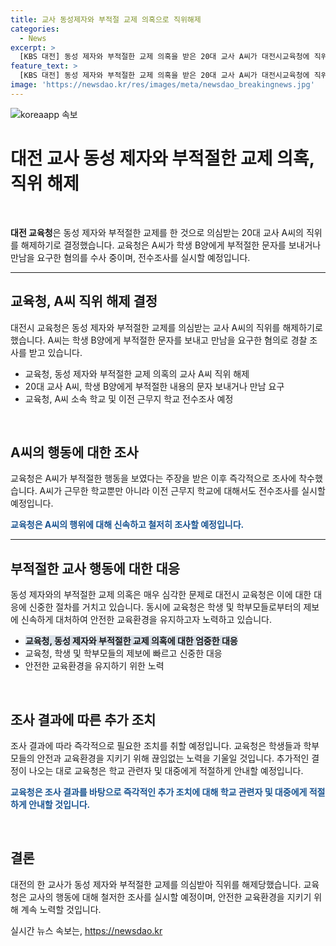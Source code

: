 ```yaml
---
title: 교사 동성제자와 부적절 교제 의혹으로 직위해제
categories:
  - News
excerpt: >
  [KBS 대전] 동성 제자와 부적절한 교제 의혹을 받은 20대 교사 A씨가 대전시교육청에 직위 해제되었습니다. 교육청은 B양에 대한 부적절한 문자 및 만남 요구 민원을 접수한 뒤 경찰에 수사를 의뢰했고, 내일부터 A씨의 근무 학교 및 이전 근무 학교에 대한 전수조사를 실시할 예정입니다.
feature_text: >
  [KBS 대전] 동성 제자와 부적절한 교제 의혹을 받은 20대 교사 A씨가 대전시교육청에 직위 해제되었습니다. 교육청은 B양에 대한 부적절한 문자 및 만남 요구 민원을 접수한 뒤 경찰에 수사를 의뢰했고, 내일부터 A씨의 근무 학교 및 이전 근무 학교에 대한 전수조사를 실시할 예정입니다.
image: 'https://newsdao.kr/res/images/meta/newsdao_breakingnews.jpg'
---
```


<p><img src="https://newsdao.kr/res/images/meta/newsdao_breakingnews.jpg" alt="koreaapp 속보" /></p>

<h1>대전 교사 동성 제자와 부적절한 교제 의혹, 직위 해제</h1>

<p data-ke-size="size16">&nbsp;</p>

<p><b>대전 교육청</b>은 동성 제자와 부적절한 교제를 한 것으로 의심받는 20대 교사 A씨의 직위를 해제하기로 결정했습니다. 교육청은 A씨가 학생 B양에게 부적절한 문자를 보내거나 만남을 요구한 혐의를 수사 중이며, 전수조사를 실시할 예정입니다.</p>

<hr>

<h2 data-ke-size="size26">교육청, A씨 직위 해제 결정</h2>

<p>대전시 교육청은 동성 제자와 부적절한 교제를 의심받는 교사 A씨의 직위를 해제하기로 했습니다. A씨는 학생 B양에게 부적절한 문자를 보내고 만남을 요구한 혐의로 경찰 조사를 받고 있습니다.</p>

<ul>
  <li>교육청, 동성 제자와 부적절한 교제 의혹의 교사 A씨 직위 해제</li>
  <li>20대 교사 A씨, 학생 B양에게 부적절한 내용의 문자 보내거나 만남 요구</li>
  <li>교육청, A씨 소속 학교 및 이전 근무지 학교 전수조사 예정</li>
</ul>

<p data-ke-size="size16">&nbsp;</p>

<h2 data-ke-size="size26">A씨의 행동에 대한 조사</h2>

<p>교육청은 A씨가 부적절한 행동을 보였다는 주장을 받은 이후 즉각적으로 조사에 착수했습니다. A씨가 근무한 학교뿐만 아니라 이전 근무지 학교에 대해서도 전수조사를 실시할 예정입니다.</p>

<p><b><span style="color: #1a5490;">교육청은 A씨의 행위에 대해 신속하고 철저히 조사할 예정입니다.</span></b></p>

<hr>

<h2 data-ke-size="size26">부적절한 교사 행동에 대한 대응</h2>

<p>동성 제자와의 부적절한 교제 의혹은 매우 심각한 문제로 대전시 교육청은 이에 대한 대응에 신중한 절차를 거치고 있습니다. 동시에 교육청은 학생 및 학부모들로부터의 제보에 신속하게 대처하여 안전한 교육환경을 유지하고자 노력하고 있습니다.</p>

<ul>
  <li><b><span style="background-color: #21538527;">교육청, 동성 제자와 부적절한 교제 의혹에 대한 엄중한 대응</span></b></li>
  <li>교육청, 학생 및 학부모들의 제보에 빠르고 신중한 대응</li>
  <li>안전한 교육환경을 유지하기 위한 노력</li>
</ul>

<p data-ke-size="size16">&nbsp;</p>

<h2 data-ke-size="size26">조사 결과에 따른 추가 조치</h2>

<p>조사 결과에 따라 즉각적으로 필요한 조치를 취할 예정입니다. 교육청은 학생들과 학부모들의 안전과 교육환경을 지키기 위해 끊임없는 노력을 기울일 것입니다. 추가적인 결정이 나오는 대로 교육청은 학교 관련자 및 대중에게 적절하게 안내할 예정입니다.</p>

<p><b><span style="color: #1a5490;">교육청은 조사 결과를 바탕으로 즉각적인 추가 조치에 대해 학교 관련자 및 대중에게 적절하게 안내할 것입니다.</span></b></p>

<p data-ke-size="size16">&nbsp;</p>

<h2 data-ke-size="size26">결론</h2>

<p>대전의 한 교사가 동성 제자와 부적절한 교제를 의심받아 직위를 해제당했습니다. 교육청은 교사의 행동에 대해 철저한 조사를 실시할 예정이며, 안전한 교육환경을 지키기 위해 계속 노력할 것입니다.</p>
실시간 뉴스 속보는, <a href="https://newsdao.kr" rel="dofollow">https://newsdao.kr</a>


